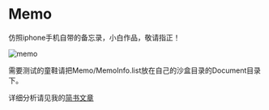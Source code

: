 # Memo
仿照iphone手机自带的备忘录，小白作品，敬请指正！

![memo]()

需要测试的童鞋请把Memo/MemoInfo.list放在自己的沙盒目录的Document目录下。

详细分析请见我的[简书文章]()
